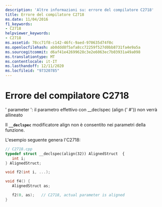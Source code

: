 ```yaml
---
description: 'Altre informazioni su: errore del compilatore C2718'
title: Errore del compilatore C2718
ms.date: 11/04/2016
f1_keywords:
- C2718
helpviewer_keywords:
- C2718
ms.assetid: 78cc71f8-c142-46fc-9aed-970635d74f0c
ms.openlocfilehash: ab0ddd8f5afa8cc72259f527d0bb8731fa4e9a5a
ms.sourcegitcommit: d6af41e42699628c3e2e6063ec7b03931a49a098
ms.translationtype: MT
ms.contentlocale: it-IT
ms.lasthandoff: 12/11/2020
ms.locfileid: "97320785"
---
```

# <a name="compiler-error-c2718"></a>Errore del compilatore C2718

' parameter ': il parametro effettivo con __declspec (align (' #')) non verrà allineato

Il [](../../cpp/align-cpp.md) **`__declspec`** modificatore align non è consentito nei parametri della funzione.

L'esempio seguente genera l'C2718:

```cpp
// C2718.cpp
typedef struct __declspec(align(32)) AlignedStruct  {
   int i;
} AlignedStruct;

void f2(int i, ...);

void f4() {
   AlignedStruct as;

   f2(0, as);   // C2718, actual parameter is aligned
}
```

